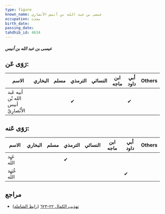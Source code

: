 ```yaml
---
type: figure
known_name: عيسى بن عبد الله بن أنيس الأنصاري
occupation: محدث
birth_date:
passing_date:
tahdhib_id: 4634
---
```

##### عيسى بن عبد الله بن أنيس

## رَوَى عَن:
| الاسم                                | البخاري | مسلم | الترمذي | النسائي | ابن ماجه | أبي داود | Others |
| ------------------------------------ | ------- | ---- | ------- | ------- | -------- | -------- | ------ |
| أبيه عَبد الله بْن أنيس الأَنْصارِيّ |         |      | ✔       |         |          | ✔        |        |
## رَوَى عَنه:
| الاسم         | البخاري | مسلم | الترمذي | النسائي | ابن ماجه | أبي داود | Others |
| ------------- | ------- | ---- | ------- | ------- | -------- | -------- | ------ |
| عَبد اللَّه   |         |      | ✔       |         |          |          |        |
| عُبَيد اللَّه |         |      |         |         |          | ✔        |        |
## مراجع
- [تهذيب الكمال ٢٢-٦٢٣](obsidian://open?vault=Tahdhib-al-Kamal&file=Figures/٤٦٣٤-عيسى%20بن%20عبد%20الله%20بن%20أنيس) ([رابط الشاملة](https://shamela.ws/book/3722/11876))